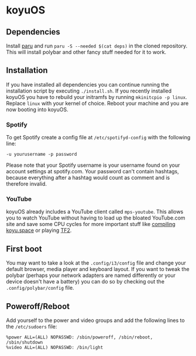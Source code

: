 # koyuOS

## Dependencies

Install [paru](https://aur.archlinux.org/packages/paru) and run `paru -S --needed $(cat deps)` in the cloned repository. This will install polybar and other fancy stuff needed for it to work.

## Installation

If you have installed all dependencies you can continue running the installation script by executing `./install.sh`. If you recently installed koyuOS you have to rebuild your initramfs by running `mkinitcpio -p linux`. Replace `linux` with your kernel of choice. Reboot your machine and you are now booting into koyuOS.

### Spotify

To get Spotify create a config file at `/etc/spotifyd-config` with the following line:

`-u yourusername -p password`

Please note that your Spotify username is your username found on your account settings at spotify.com. Your password can't contain hashtags, because everything after a hashtag would count as comment and is therefore invalid.

### YouTube

koyuOS already includes a YouTube client called `mps-youtube`. This allows you to watch YouTube without having to load up the bloated YouTube.com site and save some CPU cycles for more important stuff like [compiling koyu.space](https://docs.joinmastodon.org/dev/setup/) or playing [TF2](https://store.steampowered.com/app/440/Team_Fortress_2/).

## First boot

You may want to take a look at the `.config/i3/config` file and change your default browser, media player and keyboard layout. If you want to tweak the polybar (perhaps your network adapters are named differently or your device doesn't have a battery) you can do so by checking out the `.config/polybar/config` file.

## Poweroff/Reboot

Add yourself to the power and video groups and add the following lines to the `/etc/sudoers` file:

```
%power ALL=(ALL) NOPASSWD: /sbin/poweroff, /sbin/reboot, /sbin/shutdown
%video ALL=(ALL) NOPASSWD: /bin/light
```
